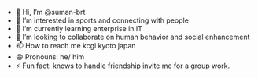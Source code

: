 - 👋 Hi, I’m @suman-brt
- 👀 I’m interested in sports and connecting with people
- 🌱 I’m currently learning enterprise in IT
- 💞️ I’m looking to collaborate on human behavior and social enhancement
- 📫 How to reach me kcgi kyoto japan
- 😄 Pronouns: he/ him
- ⚡ Fun fact: knows to handle friendship invite me for a group work.

<!---
suman-brt/suman-brt is a ✨ special ✨ repository because its `README.md` (this file) appears on your GitHub profile.
You can click the Preview link to take a look at your changes.
--->

